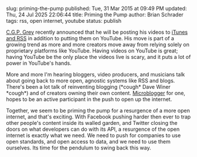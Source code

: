 slug: priming-the-pump
published: Tue, 31 Mar 2015 at 09:49 PM
updated: Thu, 24 Jul 2025 22:06:44 
title: Priming the Pump
author: Brian Schrader
tags: rss, open internet, youtube
status: publish

[C.G.P. Grey][1] recently announced that he will be posting his videos to [iTunes and RSS][2] in addition to putting them on YouTube. His move is part of a growing trend as more and more creators move away from relying solely on proprietary platforms like YouTube. Having videos on YouTube is great; having YouTube be the only place the videos live is scary, and it puts a lot of power in YouTube's hands.

[1]: http://cgpgrey.com/
[2]: https://www.youtube.com/watch?v=d-ezHpAqJmI

More and more I'm hearing bloggers, video producers, and musicians talk about going back to more open, agnostic systems like RSS and blogs. There's been a lot talk of reinventing blogging (\*cough\* Dave Winer \*cough\*) and of creators owning their own content. [Microblogger][3] for one, hopes to be an active participant in the push to open up the internet. 

[3]: http://brianschrader.com/archive/the-open-microblog-standard/

Together, we seem to be priming the pump for a resurgence of a more open internet, and that's exciting. With Facebook pushing harder then ever to trap other people's content inside its walled garden, and Twitter closing the doors on what developers can do with its API, a resurgence of the open internet is exactly what we need. We need to push for companies to use open standards, and open access to data, and we need to use them ourselves. Its time for the pendulum to swing back this way.
